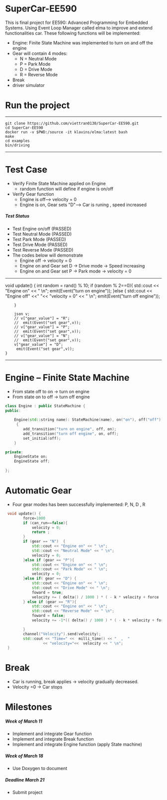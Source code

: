 # SuperCar-EE590
This is final project for EE590: Advanced Programming for Embedded Systems.
Using Event Loop Manager called elma to improve and extend functionalities  car.
These following functions will be implemented: 
* Engine: Finite State Machine was implemented to turn on and off the engine
* Gear will contain 4 modes:
    * N = Neutral Mode
    * P = Park Mode
    * D = Drive Mode
    * R = Reverse Mode
 * Break
 * driver simulator
# Run the project
---
    git clone https://github.com/viettran0130/SuperCar-EE590.git
    cd SuperCar-EE590
    docker run -v $PWD:/source -it klavins/elma:latest bash
    make
    cd examples
    bin/driving 
---

# Test Case
* Verify Finite State Machine applied on Engine 
   * random function will define if engine is on/off
* Verify Gear function
   * Engine is off--> velocity = 0
   * Engine is on, Gear sets "D"--> Car is runing , speed increased 
##### Test Status 
* Test Engine on/off (PASSED)
* Test Neutral Mode (PASSED)
* Test Park Mode (PASSED)
* Test Drive Mode (PASSED)
* Test Reverse Mode (PASSED)
* The codes below will demonstrate  
   * Engine off -> velocity = 0 
   * Engine on and Gear set D -> Drive mode -> Speed increasing 
   * Engine on and Gear set P -> Park mode -> velocity = 0

---
void update() {
        int random = rand() % 10;
        if (random % 2==0){
            std::cout << "Engine on" << " \n";
            emit(Event("turn on engine"));
        }else {
            std::cout << "Engine off" <<"    "<< "velocity = 0" << " \n";
            emit(Event("turn off engine"));
            
        }

        json v;
        // v["gear_value"] = "R";
        //  emit(Event("set gear",v));
        // v["gear_value"] = "P";
        //  emit(Event("set gear",v));
        // v["gear_value"] = "N";
        //  emit(Event("set gear",v));
        v["gear_value"] = "D";
         emit(Event("set gear",v));   
    }
---

 
 
 # Engine – Finite State Machine
 * From state off to on -> turn on engine 
 * From state on to off -> turn off engine 
```c++ 
class Engine : public StateMachine {
public:
 
    Engine(std::string name): StateMachine(name), on("on"), off("off")
     {
        add_transition("turn on engine", off, on);
        add_transition("turn off engine", on, off);
        set_initial(off);
    }

private:
    EngineState on;
    EngineState off;
    
};

```
# Automatic Gear 
* Four gear modes has been successfully implemented: P, N, D , R 
```c++
 void update() {
        force=1000
        if (can_run==false){
            velocity = 0;
            return ; 
        }
        if (gear == "N")  {
            std::cout << "Engine on" << " \n";
            std::cout << "Neutral Mode" << " \n";
            velocity = 0;
        }else if (gear == "P"){
            std::cout << "Engine on" << " \n";
            std::cout << "Park Mode" << " \n";
            velocity = 0;
        }else if( gear == "D") {
            std::cout << "Engine on" << " \n";
            std::cout << "Drive Mode" << " \n";
            foward = true;
            velocity += ( delta() / 1000 ) * ( - k * velocity + force ) / m;   
        } else if (gear == "R"){
            std::cout << "Engine on" << " \n";
            std::cout << "Reverse Mode" << " \n";
            foward = false; 
            velocity += -1*(( delta() / 1000 ) * ( - k * velocity + force ) / m);

        }
        channel("Velocity").send(velocity);
        std::cout << "Time=" <<  milli_time() << "  ,  "
                 << "velocity="<<  velocity << " \n";   
 }
```
 
# Break 
* Car is running, break applies -> velocity gradually decreased.  
* Velocity =0 -> Car stops 

# Milestones

##### Week of March 11
* Implement and integrate Gear function 
* Implement and integrate Break function
* Implement and integrate Engine function (apply State machine)

##### Week of March 18 
* Use Doxygen to document 

##### Deadline March 21
* Submit project 












